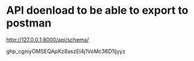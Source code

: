 # API doenload to be able to export to postman 

http://127.0.0.1:8000/api/schema/


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